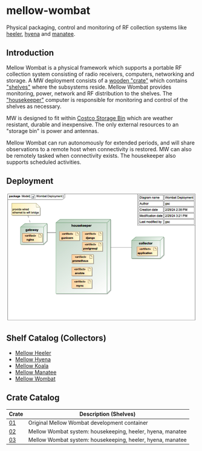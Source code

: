 # mellow-wombat
Physical packaging, control and monitoring of RF collection systems like [heeler](https://github.com/guycole/mellow-heeler), [hyena](https://github.com/guycole/mellow-hyena) and [manatee](https://github.com/guycole/mellow-manatee).

## Introduction
Mellow Wombat is a physical framework which supports a portable RF collection system consisting of radio receivers, computers, networking and storage.  A MW deployment consists of a [wooden "crate"](https://github.com/guycole/mellow-wombat/blob/main/grafix/crate_dimensions.png) which contains ["shelves"](https://github.com/guycole/mellow-wombat/blob/main/grafix/first_power.png) where the subsystems reside.  Mellow Wombat provides monitoring, power, network and RF distribution to the shelves.  The ["housekeeper"](https://github.com/guycole/mellow-wombat/blob/main/shelf/housekeeper.md) computer is responsible for monitoring and control of the shelves as necessary.

MW is designed to fit within [Costco Storage Bin](https://costco.com/.product.4000205525.html) which are weather resistant, durable and inexpensive.  The only external resources to an "storage bin" is power and antennas.

Mellow Wombat can run autonomously for extended periods, and will share observations to a remote host when connectivity is restored.  MW can also be remotely tasked when connectivity exists.  The housekeeper also supports scheduled activities.  

## Deployment
![deployment](https://github.com/guycole/mellow-wombat/blob/main/grafix/wombat_deployment.jpg)

## Shelf Catalog (Collectors)
+ [Mellow Heeler](https://github.com/guycole/mellow-wombat/blob/main/shelf/heeler.md)
+ [Mellow Hyena](https://github.com/guycole/mellow-wombat/blob/main/shelf/hyena.md)
+ [Mellow Koala](https://github.com/guycole/mellow-wombat/blob/main/shelf/koala.md)
+ [Mellow Manatee](https://github.com/guycole/mellow-wombat/blob/main/shelf/manatee.md)
+ [Mellow Wombat](https://github.com/guycole/mellow-wombat/blob/main/shelf/housekeeper.md)

## Crate Catalog
| Crate                                                                     | Description (Shelves)                                      |
| ------------------------------------------------------------------------- | ---------------------------------------------------------- |
| [01](https://github.com/guycole/mellow-wombat/blob/main/crate/crate01.md) | Original Mellow Wombat development container               |
| [02](https://github.com/guycole/mellow-wombat/blob/main/crate/crate02.md) | Mellow Wombat system: housekeeping, heeler, hyena, manatee |
| [03](https://github.com/guycole/mellow-wombat/blob/main/crate/crate03.md) | Mellow Wombat system: housekeeping, heeler, hyena, manatee |
